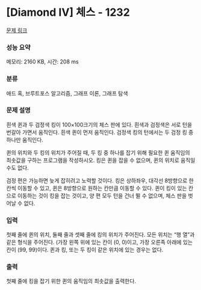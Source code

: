 # [Diamond IV] 체스 - 1232 

[문제 링크](https://www.acmicpc.net/problem/1232) 

### 성능 요약

메모리: 2160 KB, 시간: 208 ms

### 분류

애드 혹, 브루트포스 알고리즘, 그래프 이론, 그래프 탐색

### 문제 설명

<p>흰색 퀸과 두 검정색 킹이 100×100크기의 체스 판에 있다. 흰색과 검정색은 서로 턴을 번갈아 가면서 움직인다. 흰색 퀸이 먼저 움직인다. 검정색 킹의 턴에서는 두 검정 킹 중 하나만 움직인다.</p>

<p>퀸의 위치와 두 킹의 위치가 주어질 때, 두 킹 중 하나를 잡기 위해 필요한 퀸 움직임의 최솟값을 구하는 프로그램을 작성하시오. 킹은 퀸을 잡을 수 없으며, 퀸의 위치로 움직일 수도 없다.</p>

<p>검정 편은 가능하면 늦게 잡히려고 노력할 것이다. 킹은 상하좌우, 대각선 8방향으로 한 칸씩 이동할 수 있고, 퀸은 8방향으로 원하는 칸만큼 이동할 수 있다. 퀸이 킹이 있는 칸으로 이동하는 것이 킹을 잡는 것이고, 양 편 모두 턴을 건너 뛸 수 없으며, 체스 판을 벗어날 수 없다.</p>

### 입력 

 <p>첫째 줄에 퀸의 위치, 둘째 줄과 셋째 줄에 킹의 위치가 주어진다. 모든 위치는 “행 열”과 같은 형식을 주어진다. (가장 왼쪽 위에 있는 칸이 (0, 0)이고, 가장 오른족 아래에 있는 칸이 (99, 99)이다. 퀸과 킹, 또는 두 킹이 같은 위치에 있는 경우는 없다.</p>

### 출력 

 <p>첫째 줄에 킹을 잡기 위한 퀸의 움직임의 최솟값을 출력한다.</p>

